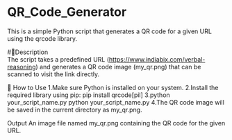 # QR_Code_Generator<br>
This is a simple Python script that generates a QR code for a given URL using the qrcode library.

#📌Description<br>
The script takes a predefined URL (https://www.indiabix.com/verbal-reasoning) and generates a QR code image (my_qr.png) that can be scanned to visit the link directly.

🚀 How to Use
1.Make sure Python is installed on your system.
2.Install the required library using pip:
pip install qrcode[pil]
3.python your_script_name.py
python your_script_name.py
4.The QR code image will be saved in the current directory as my_qr.png.

Output
An image file named my_qr.png containing the QR code for the given URL.



